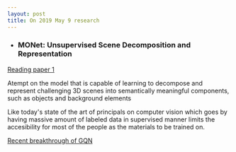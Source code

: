 ```yaml
---
layout: post
title: On 2019 May 9 research
---
```



* ### MONet: Unsupervised Scene Decomposition and Representation

[Reading paper 1](https://arxiv.org/pdf/1901.11390.pdf) 



Atempt on the model that is capable of learning to decompose and represent challenging 3D scenes into semantically meaningful components, such as objects and background elements


Like today's state of the art of principals on computer vision which goes by having massive amount of labeled data in supervised manner limits the accesibility for most of the people as the materials to be trained on.



[Recent breakthrough of GQN](https://deepmind.com/blog/neural-scene-representation-and-rendering/)







